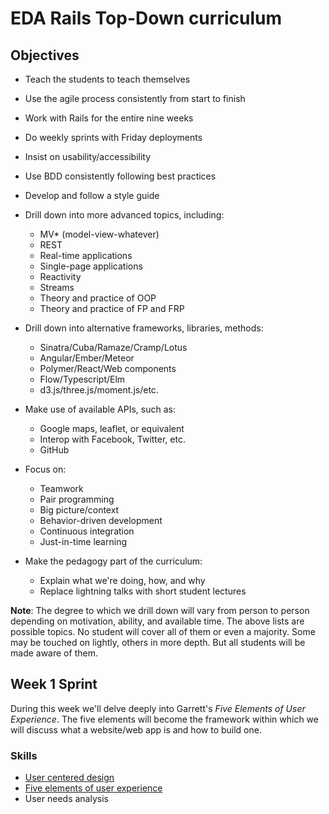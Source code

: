 # EDA Rails Top-Down curriculum
## Objectives
- Teach the students to teach themselves
- Use the agile process consistently from start to finish
- Work with Rails for the entire nine weeks
- Do weekly sprints with Friday deployments
- Insist on usability/accessibility
- Use BDD consistently following best practices
- Develop and follow a style guide
- Drill down into more advanced topics, including:
  - MV* (model-view-whatever)
  - REST
  - Real-time applications
  - Single-page applications
  - Reactivity
  - Streams
  - Theory and practice of OOP
  - Theory and practice of FP and FRP

- Drill down into alternative frameworks, libraries, methods:
  - Sinatra/Cuba/Ramaze/Cramp/Lotus
  - Angular/Ember/Meteor
  - Polymer/React/Web components
  - Flow/Typescript/Elm
  - d3.js/three.js/moment.js/etc.

- Make use of available APIs, such as:
  - Google maps, leaflet, or equivalent
  - Interop with Facebook, Twitter, etc.
  - GitHub

- Focus on:
  - Teamwork
  - Pair programming
  - Big picture/context
  - Behavior-driven development
  - Continuous integration
  - Just-in-time learning

- Make the pedagogy part of the curriculum:
  - Explain what we're doing, how, and why
  - Replace lightning talks with short student lectures

**Note**: The degree to which we drill down will vary from person to person depending on motivation, ability, and available time. The above lists are possible topics. No student will cover all of them or even a majority. Some may be touched on lightly, others in more depth. But all students will be made aware of them.

## Week 1 Sprint
During this week we'll delve deeply into Garrett's _Five Elements of User Experience_. The five elements will become the framework within which we will discuss what a website/web app is and how to build one.

### Skills
- [User centered design](http://www.userfocus.co.uk/pdf/fable.pdf)
- [Five elements of user experience](http://www.jjg.net/elements/pdf/elements_ch02.pdf)
- User needs analysis

